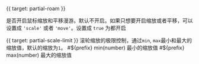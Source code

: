 {{ target: partial-roam }}

<ExampleUIControlEnum options="true,false,scale,move" />

是否开启鼠标缩放和平移漫游。默认不开启。如果只想要开启缩放或者平移，可以设置成 `'scale'` 或者 `'move'`。设置成 `true` 为都开启

{{ target: partial-scale-limit }}
滚轮缩放的极限控制，通过`min`, `max`最小和最大的缩放值，默认的缩放为`1`。
#${prefix} min(number)
最小的缩放值
#${prefix} max(number)
最大的缩放值
